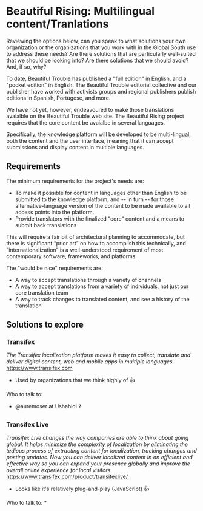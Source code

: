 Beautiful Rising: Multilingual content/Tranlations
==================================================

Reviewing the options below, can you speak to what solutions your own organization or the organizations that you work with in the Global South use to address these needs? Are there solutions that are particularly well-suited that we should be looking into? Are there solutions that we should avoid? And, if so, why?

To date, Beautiful Trouble has published a "full edition" in English, and a "pocket edition" in English. The Beautiful Trouble editorial collective and our publisher have worked with activists groups and regional publishers publish editions in Spanish, Portugese, and more. 

We have not yet, however, endeavoured to make those translations avaialble on the Beautiful Trouble web site. The Beautiful Rising project requires that the core content be avaialbe in several languages.

Specifically, the knowledge platform will be developed to be multi-lingual, both the content and the user interface, meaning that it can accept submissions and display content in multiple languages.

## Requirements

The minimum requirements for the project's needs are:

* To make it possible for content in languages other than English to be submitted to the knowledge platform, and -- in turn -- for those alternative-language version of the content to be made available to all access points into the platform.
* Provide translators with the finalized "core" content and a means to submit back translations

This will require a fair bit of architectural planning to accommodate, but there is significant “prior art” on how to accomplish this technically, and “internationalization” is a well-understood requirement of most contemporary software, frameworks, and platforms. 

The "would be nice" requirements are:

* A way to accept translations through a variety of channels
* A way to accept translations from a variety of individuals, not just our core translation team
* A way to track changes to translated content, and see a history of the translation

## Solutions to explore

### Transifex
_The Transifex localization platform makes it easy to collect, translate
and deliver digital content, web and mobile apps in multiple languages._
https://www.transifex.com

* Used by organizations that we think highly of :thumbsup:

Who to talk to:
* @auremoser at Ushahidi :question:

### Transifex Live 
_Transifex Live changes the way companies are able to think about going global. It helps minimize the complexity of localization by eliminating the tedious process of extracting content for localization, tracking changes and posting updates. Now you can deliver localized content in an efficient and effective way so you can expand your presence globally and improve the overall online experience for local visitors._
https://www.transifex.com/product/transifexlive/

* Looks like it's relatively plug-and-play (JavaScript) :thumbsup:

Who to talk to:
* 

[aadk]: http://actionaid.org
[bt]: http://beautifultrouble.org
[bsol]: http://beautifulsolutions.info
[brising]: http://beautifulrising.org
[advisorynetwork]: http://beautifulrising.org/news/#announcing-the-first-members-of-the-beautiful-rising-advisory-network
